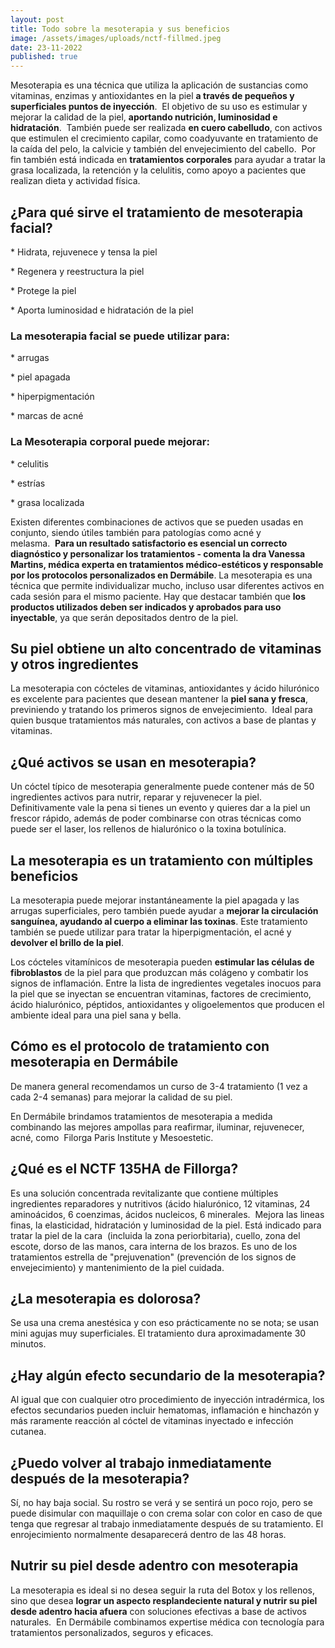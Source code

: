 ```yaml
---
layout: post
title: Todo sobre la mesoterapia y sus beneficios
image: /assets/images/uploads/nctf-fillmed.jpeg
date: 23-11-2022
published: true
---
```

Mesoterapia es una técnica que utiliza la aplicación de sustancias como vitaminas, enzimas y antioxidantes en la piel **a través de pequeños y superficiales puntos de inyección**.  El objetivo de su uso es estimular y mejorar la calidad de la piel, **aportando nutrición, luminosidad e hidratación**.  También puede ser realizada **en cuero cabelludo**, con activos que estimulen el crecimiento capilar, como coadyuvante en tratamiento de la caída del pelo, la calvicie y también del envejecimiento del cabello.  Por fin también está indicada en **tratamientos corporales** para ayudar a tratar la grasa localizada, la retención y la celulitis, como apoyo a pacientes que realizan dieta y actividad física. 

## ¿Para qué sirve el tratamiento de mesoterapia facial?

\* Hidrata, rejuvenece y tensa la piel

\* Regenera y reestructura la piel

\* Protege la piel

\* Aporta luminosidad e hidratación de la piel

### La mesoterapia facial se puede utilizar para:

\* arrugas

\* piel apagada

\* hiperpigmentación

\* marcas de acné

### La Mesoterapia corporal puede mejorar:

\* celulitis

\* estrías

\* grasa localizada

Existen diferentes combinaciones de activos que se pueden usadas en conjunto, siendo útiles también para patologías como acné y melasma.  **Para un resultado satisfactorio es esencial un correcto diagnóstico y personalizar los tratamientos - comenta la dra Vanessa Martins, médica experta en tratamientos médico-estéticos y responsable por los protocolos personalizados en Dermábile**. La mesoterapia es una técnica que permite individualizar mucho, incluso usar diferentes activos en cada sesión para el mismo paciente. Hay que destacar también que **los productos utilizados deben ser indicados y aprobados para uso inyectable**, ya que serán depositados dentro de la piel. 

## Su piel obtiene un alto concentrado de vitaminas y otros ingredientes

La mesoterapia con cócteles de vitaminas, antioxidantes y ácido hilurónico es excelente para pacientes que desean mantener la **piel sana y fresca**, previniendo y tratando los primeros signos de envejecimiento.  Ideal para quien busque tratamientos más naturales, con activos a base de plantas y vitaminas.

## ¿Qué activos se usan en mesoterapia?

Un cóctel típico de mesoterapia generalmente puede contener más de 50 ingredientes activos para nutrir, reparar y rejuvenecer la piel. Definitivamente vale la pena si tienes un evento y quieres dar a la piel un frescor rápido, además de poder combinarse con otras técnicas como puede ser el laser, los rellenos de hialurónico o la toxina botulínica. 

## La mesoterapia es un tratamiento con múltiples beneficios

La mesoterapia puede mejorar instantáneamente la piel apagada y las arrugas superficiales, pero también puede ayudar a **mejorar la circulación sanguínea, ayudando al cuerpo a eliminar las toxinas**. Este tratamiento también se puede utilizar para tratar la hiperpigmentación, el acné y **devolver el brillo de la piel**.

Los cócteles vitamínicos de mesoterapia pueden **estimular las células de fibroblastos** de la piel para que produzcan más colágeno y combatir los signos de inflamación. Entre la lista de ingredientes vegetales inocuos para la piel que se inyectan se encuentran vitaminas, factores de crecimiento, ácido hialurónico, péptidos, antioxidantes y oligoelementos que producen el ambiente ideal para una piel sana y bella.

## Cómo es el protocolo de tratamiento con mesoterapia  en Dermábile

De manera general recomendamos un curso de 3-4 tratamiento (1 vez a cada 2-4 semanas) para mejorar la calidad de su piel.

En Dermábile brindamos tratamientos de mesoterapia a medida combinando las mejores ampollas para reafirmar, iluminar, rejuvenecer, acné, como  Filorga Paris Institute y Mesoestetic. 

## ¿Qué es el NCTF 135HA de Fillorga?

Es una solución concentrada revitalizante que contiene múltiples ingredientes reparadores y nutritivos (ácido hialurónico, 12 vitaminas, 24 aminoácidos, 6 coenzimas, ácidos nucleicos, 6 minerales.  Mejora las lineas finas, la elasticidad, hidratación y luminosidad de la piel. Está indicado para tratar la piel de la cara  (incluida la zona periorbitaria), cuello, zona del escote, dorso de las manos, cara interna de los brazos. Es uno de los tratamientos estrella de "prejuvenation" (prevención de los signos de envejecimiento) y mantenimiento de la piel cuidada.

## ¿La mesoterapia es dolorosa?

Se usa una crema anestésica y con eso prácticamente no se nota; se usan mini agujas muy superficiales. El tratamiento dura aproximadamente 30 minutos.

## ¿Hay algún efecto secundario de la mesoterapia?

Al igual que con cualquier otro procedimiento de inyección intradérmica, los efectos secundarios pueden incluir hematomas, inflamación e hinchazón y más raramente reacción al cóctel de vitaminas inyectado e infección cutanea.

## ¿Puedo volver al trabajo inmediatamente después de la mesoterapia?

Sí, no hay baja social. Su rostro se verá y se sentirá un poco rojo, pero se puede disimular con maquillaje o con crema solar con color en caso de que tenga que regresar al trabajo inmediatamente después de su tratamiento. El enrojecimiento normalmente desaparecerá dentro de las 48 horas.

## Nutrir su piel desde adentro con mesoterapia

La mesoterapia es ideal si no desea seguir la ruta del Botox y los rellenos, sino que desea **lograr un aspecto resplandeciente natural y nutrir su piel desde adentro hacia afuera** con soluciones efectivas a base de activos naturales.  En Dermábile combinamos expertise médica con tecnología para tratamientos personalizados, seguros y eficaces.